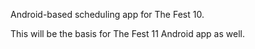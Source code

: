 Android-based scheduling app for The Fest 10.

This will be the basis for The Fest 11 Android app as well.